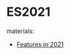 # ES2021

materials:

- [Features in 2021](https://betterprogramming.pub/javascript-es2021-a-look-at-the-new-features-7d5770288648)
